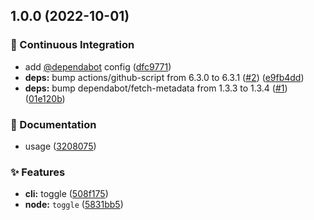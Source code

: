 ## 1.0.0 (2022-10-01)


### :robot: Continuous Integration

* add [@dependabot](https://github.com/dependabot) config ([dfc9771](https://github.com/flex-development/toggle-pkg-type/commit/dfc97713d6f796040dc0825dd19cc60e073bb88e))
* **deps:** bump actions/github-script from 6.3.0 to 6.3.1 ([#2](https://github.com/flex-development/toggle-pkg-type/issues/2)) ([e9fb4dd](https://github.com/flex-development/toggle-pkg-type/commit/e9fb4dd896b3a211479c2a02a6d9ff3baf7f7ab3))
* **deps:** bump dependabot/fetch-metadata from 1.3.3 to 1.3.4 ([#1](https://github.com/flex-development/toggle-pkg-type/issues/1)) ([01e120b](https://github.com/flex-development/toggle-pkg-type/commit/01e120bdcf3d6fb9244bf9e0584e3d5d2860ae86))


### :pencil: Documentation

* usage ([3208075](https://github.com/flex-development/toggle-pkg-type/commit/3208075ccfbe0e22d741ddbd01a7aade79051ec9))


### :sparkles: Features

* **cli:** toggle ([508f175](https://github.com/flex-development/toggle-pkg-type/commit/508f175af3df30d52b409fa1d20251b6fe61d3ae))
* **node:** `toggle` ([5831bb5](https://github.com/flex-development/toggle-pkg-type/commit/5831bb533af4ca794648129fda8b501224ea5639))

